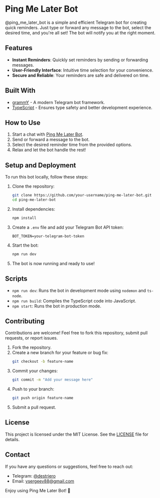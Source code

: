 # Ping Me Later Bot

@ping_me_later_bot is a simple and efficient Telegram bot for creating quick reminders. Just type or forward any message to the bot, select the desired time, and you're all set! The bot will notify you at the right moment.

## Features

- **Instant Reminders**: Quickly set reminders by sending or forwarding messages.
- **User-Friendly Interface**: Intuitive time selection for your convenience.
- **Secure and Reliable**: Your reminders are safe and delivered on time.

## Built With

- [grammY](https://grammy.dev/) - A modern Telegram bot framework.
- [TypeScript](https://www.typescriptlang.org/) - Ensures type safety and better development experience.

## How to Use

1. Start a chat with [Ping Me Later Bot](https://t.me/ping_me_later_bot).
2. Send or forward a message to the bot.
3. Select the desired reminder time from the provided options.
4. Relax and let the bot handle the rest!

## Setup and Deployment

To run this bot locally, follow these steps:

1. Clone the repository:
   ```bash
   git clone https://github.com/your-username/ping-me-later-bot.git
   cd ping-me-later-bot
   ```

2. Install dependencies:
   ```bash
   npm install
   ```

3. Create a `.env` file and add your Telegram Bot API token:
   ```env
   BOT_TOKEN=your-telegram-bot-token
   ```

4. Start the bot:
   ```bash
   npm run dev
   ```

5. The bot is now running and ready to use!

## Scripts

- `npm run dev`: Runs the bot in development mode using `nodemon` and `ts-node`.
- `npm run build`: Compiles the TypeScript code into JavaScript.
- `npm start`: Runs the bot in production mode.

## Contributing

Contributions are welcome! Feel free to fork this repository, submit pull requests, or report issues.

1. Fork the repository.
2. Create a new branch for your feature or bug fix:
   ```bash
   git checkout -b feature-name
   ```
3. Commit your changes:
   ```bash
   git commit -m "Add your message here"
   ```
4. Push to your branch:
   ```bash
   git push origin feature-name
   ```
5. Submit a pull request.

## License

This project is licensed under the MIT License. See the [LICENSE](LICENSE) file for details.

## Contact

If you have any questions or suggestions, feel free to reach out:

- Telegram: [@destriero](https://t.me/destriero)
- Email: vsergeev88@gmail.com

Enjoy using Ping Me Later Bot! 🎉
